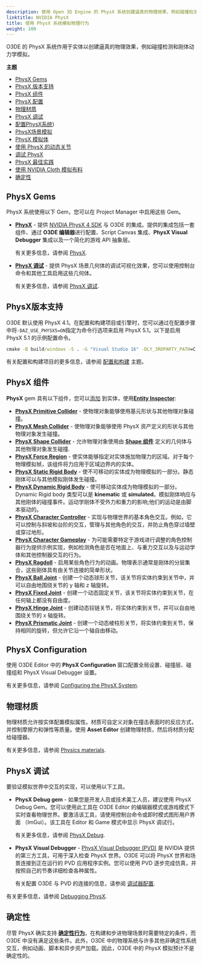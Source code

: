 ```yaml
---
description: 使用 Open 3D Engine 的 PhysX 系统创建逼真的物理效果，例如碰撞检测和刚体动力学模拟。 
linktitle: NVIDIA PhysX
title: 使用 PhysX 系统模拟物理行为
weight: 100
---
```



O3DE 的 PhysX 系统作用于实体以创建逼真的物理效果，例如碰撞检测和刚体动力学模拟。

**主题**
+ [PhysX Gems](#physx-gems)
+ [PhysX 版本支持](#physx-version-support)
+ [PhysX 组件](#physx-components)
+ [PhysX 配置](#physx-configuration)
+ [物理材质](#physics-materials)
+ [PhysX 调试](#physx-debugging)
+ [配置PhysX系统](/docs/user-guide/interactivity/physics/nvidia-physx/configuring/))
+ [PhysX场景模拟](/docs/user-guide/interactivity/physics/nvidia-physx/scene-queries/)
+ [PhysX 模拟体](/docs/user-guide/interactivity/physics/nvidia-physx/simulated-bodies/)
+ [使用 PhysX 的动态关节](/docs/user-guide/interactivity/physics/nvidia-physx/joint-intro/)
+ [调试 PhysX](/docs/user-guide/interactivity/physics/debugging/)
+ [PhysX 最佳实践](/docs/user-guide/interactivity/physics/nvidia-physx/best-practices/)
+ [使用 NVIDIA Cloth 模拟布料](/docs/user-guide/interactivity/physics/nvidia-cloth/)
+ [确定性](#determinism)
<!-- + [使用 NVIDIA Blast 进行模拟破坏](/docs/user-guide/interactivity/physics/nvidia-blast/) -->


## PhysX Gems 

PhysX 系统使用以下 Gem，您可以在 Project Manager 中启用这些 Gem。

+ **[PhysX](/docs/user-guide/gems/reference/physics/nvidia/physx/)** - 提供 [NVIDIA PhysX 4 SDK](https://developer.nvidia.com/physx-sdk) 与 O3DE 的集成。提供的集成包括一套组件、通过 **O3DE 编辑器**进行配置、Script Canvas 集成、**PhysX Visual Debugger** 集成以及一个简化的游戏 API 抽象层。

  有关更多信息，请参阅 [PhysX](/docs/user-guide/gems/reference/physics/nvidia/physx/).
+ **[PhysX 调试](/docs/user-guide/gems/reference/physics/nvidia/physx-debug/)** - 提供 PhysX 场景几何体的调试可视化效果，您可以使用控制台命令和其他工具启用这些几何体。

  有关更多信息，请参阅 [PhysX 调试](/docs/user-guide/gems/reference/physics/nvidia/physx-debug/).

## PhysX版本支持

O3DE 默认使用 PhysX 4.1。在配置和构建项目或引擎时，您可以通过在配置步骤中将`-DAZ_USE_PHYSX5=ON`指定为命令行选项来启用 PhysX 5.1。以下是启用 PhysX 5.1 的示例配置命令。

```cmd
cmake -B build/windows -S . -G "Visual Studio 16" -DLY_3RDPARTY_PATH=C:\o3de-packages -DAZ_USE_PHYSX5=ON
```

有关配置和构建项目的更多信息，请参阅 [配置和构建](/docs/user-guide/build/configure-and-build/) 主题。

## PhysX 组件 

**PhysX** gem 具有以下组件，您可以[添加](/docs/user-guide/components/reference/#adding-components-to-an-entity) 到实体，使用[**Entity Inspector**](/docs/user-guide/editor/entity-inspector/):
+ **[PhysX Primitive Collider](/docs/user-guide/components/reference/physx/collider/)** - 使物理对象能够使用基元形状与其他物理对象碰撞。
+ **[PhysX Mesh Collider](/docs/user-guide/components/reference/physx/mesh-collider/)** - 使物理对象能够使用 PhysX 资产定义的形状与其他物理对象发生碰撞。
+ **[PhysX Shape Collider](/docs/user-guide/components/reference/physx/shape-collider/)** - 允许物理对象使用由 **[Shape 组件](/docs/user-guide/components/reference/shape/)** 定义的几何体与其他物理对象发生碰撞.
+ **[PhysX Force Region](/docs/user-guide/components/reference/physx/force-region/)** - 使实体能够指定对实体施加物理力的区域。对于每个物理模拟帧，该组件将力应用于区域边界内的实体。
+ **[PhysX Static Rigid Body](/docs/user-guide/components/reference/physx/static-rigid-body/)** - 使不可移动的实体成为物理模拟的一部分。静态刚体可以与其他模拟刚体发生碰撞。
+ **[PhysX Dynamic Rigid Body](/docs/user-guide/components/reference/physx/rigid-body/)** - 使可移动实体成为物理模拟的一部分。Dynamic Rigid body 类型可以是 **kinematic** 或 **simulated**。模拟刚体响应与其他刚体的碰撞事件。运动学刚体不受外力和重力的影响;他们的运动是由脚本驱动的。
+ **[PhysX Character Controller](/docs/user-guide/components/reference/physx/character-controller/)** - 实现与物理世界的基本角色交互。例如，它可以控制与斜坡和台阶的交互，管理与其他角色的交互，并防止角色穿过墙壁或穿过地形。
+ **[PhysX Character Gameplay](/docs/user-guide/components/reference/physx/character-gameplay/)** - 为可能需要特定于游戏进行调整的角色控制器行为提供示例实现，例如检测角色是否在地面上、与重力交互以及与运动学体和其他控制器交互的行为。
+ **[PhysX Ragdoll](/docs/user-guide/components/reference/physx/ragdoll/)** - 启用某些角色行为的动画。物理表示通常是刚体的分层集合，这些刚体具有由关节连接的简单形状。
+ **[PhysX Ball Joint](/docs/user-guide/components/reference/physx/ball-joint/)** - 创建一个动态球形关节，该关节将实体约束到关节中，并可以自由地围绕关节的 y 轴和 z 轴旋转。
+ **[PhysX Fixed Joint](/docs/user-guide/components/reference/physx/fixed-joint/)** - 创建一个动态固定关节，该关节将实体约束到关节，在任何轴上都没有自由度。
+ **[PhysX Hinge Joint](/docs/user-guide/components/reference/physx/hinge-joint/)** - 创建动态铰链关节，将实体约束到关节，并可以自由地围绕关节的 x 轴旋转。
+ **[PhysX Prismatic Joint](/docs/user-guide/components/reference/physx/prismatic-joint/)** - 创建一个动态棱柱形关节，将实体约束到关节，保持相同的旋转，但允许它沿一个轴自由移动。

## PhysX Configuration 

使用 O3DE Editor 中的 **PhysX Configuration** 窗口配置全局设置、碰撞层、碰撞组和 PhysX Visual Debugger 设置。

有关更多信息，请参阅 [Configuring the PhysX System](/docs/user-guide/interactivity/physics/nvidia-physx/configuring/).

## 物理材质

物理材质允许按实体配置模拟属性。材质可自定义对象在撞击表面时的反应方式，并控制摩擦力和弹性等质量。使用 **Asset Editor** 创建物理材质，然后将材质分配给碰撞器。

有关更多信息，请参阅 [Physics materials](/docs/user-guide/interactivity/physics/nvidia-physx/materials/).

## PhysX 调试

要验证模拟世界中交互的实现，可以使用以下工具。
+ **PhysX Debug gem** - 如果您是开发人员或技术美工人员，建议使用 PhysX Debug Gem。您可以使用此工具在 O3DE Editor 的编辑器模式或游戏模式下实时查看物理世界。要激活该工具，请使用控制台命令或即时模式图形用户界面 （ImGui）。该工具在 Editor 和 Game 模式中显示 PhysX 调试行。

  有关更多信息，请参阅 [PhysX Debug](/docs/user-guide/gems/reference/physics/nvidia/physx-debug/).
+ **PhysX Visual Debugger** - [PhysX Visual Debugger (PVD)](https://developer.nvidia.com/physx-visual-debugger) 是 NVIDIA 提供的第三方工具，可用于深入检查 PhysX 世界。O3DE 可以将 PhysX 世界和场景连接到正在运行的 PVD 应用程序实例。您可以使用 PVD 逐步完成仿真，并按照自己的节奏详细检查各种属性。

  有关配置 O3DE 与 PVD 的连接的信息，请参阅 [调试器配置](/docs/user-guide/interactivity/physics/nvidia-physx/configuring/configuration-debugger/).

有关更多信息，请参阅 [Debugging PhysX](/docs/user-guide/interactivity/physics/debugging/).

## 确定性
尽管 PhysX 确实支持 [**确定性行为**](https://docs.nvidia.com/gameworks/content/gameworkslibrary/physx/guide/Manual/BestPractices.html#determinism)，在构建和步进物理场景时需要特定的条件，而 O3DE 中没有满足这些条件。此外，O3DE 中的物理系统与许多其他非确定性系统交互，例如动画、脚本和异步资产加载。因此，O3DE 中的 PhysX 模拟预计不是确定性的。
